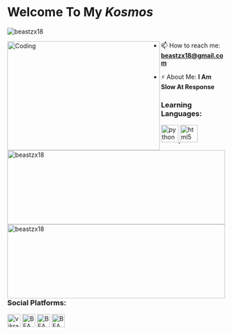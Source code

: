 # Welcome To My <i>Kosmos</i> 

<p align="left"> <img src="https://komarev.com/ghpvc/?username=beastzx18&label=Profile%20views&color=00bdff&style=plastic" alt="beastzx18" /></p>

<img align="left" alt="Coding" width="350" height = "250" src="https://i.pinimg.com/originals/45/d1/db/45d1db2f2af39c5c53a43af6ee935079.gif">



- 📫 How to reach me: **beastzx18@gmail.com**

- ⚡ About Me: **I Am Slow At Response**


<h3 align="left">Learning Languages:</h3>

<p align="left">
<a href="https://www.python.org" target="_blank"> <img src="https://telegra.ph/file/8375dd0fc8efe3f7476b2.jpg" alt="python" width="40" height="40"/> </a>
<a href="https://www.w3.org/html/" target="_blank"> <img src="https://telegra.ph/file/27797d38b508c139b1524.jpg" alt="html5" width="40" height="40"/> </a> 
</p>

<p><img align="left" width = "500" height = "170" src="https://github-readme-stats.vercel.app/api/top-langs?username=beastzx18&show_icons=true&locale=en&layout=compact" alt="beastzx18"/></p>
<p><img align="left" width = "500" height = "170" src="https://github-readme-stats.vercel.app/api?username=beastzx18&show_icons=true&locale=en" alt="beastzx18"/></p>

<h3 align="left">Social Platforms:</h3>

<p align="left">
<a href="https://twitter.com/vikram_v18" target="blank"><img align="center" src="https://telegra.ph/file/6460afe8d42f7289f1eea.jpg" alt="vikramv18" height="30" width="30" /></a> 
<a href="https://www.instagram.com/beastzx18/" target="blank"><img align="center" src="https://telegra.ph/file/5c69561d92e8bc072cd59.jpg" alt="BEAST" height="30" width="30" /></a>
<a href="https://youtube.com/channel/UCj4VHllQLeQTJ-fpqT1QljQ" target="blank"><img align="center" src="https://telegra.ph/file/40997ce8a1cc371e24767.jpg" alt="BEAST" height="30" width="30" /></a>
<a href="https://beastzx18@gmail.com"target="blank"><img align="center" src="https://telegra.ph/file/96601bf754b54f3bb2ff8.jpg"  alt="BEAST" height="30" width="30" /></a>
</p>


